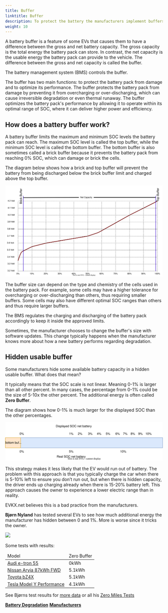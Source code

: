 ```yaml
---
title: Buffer
linktitle: Buffer
description: To protect the battery the manufacturers implement buffers on batteries.
weight: 10
---
```

<!-- markdownlint-disable MD033 -->

A battery buffer is a feature of some EVs that causes them to have a difference between the gross and net battery capacity. The gross capacity is the total energy the battery pack can store. In contrast, the net capacity is the usable energy the battery pack can provide to the vehicle. The difference between the gross and net capacity is called the buffer.

The battery management system (BMS) controls the buffer.

The buffer has two main functions: to protect the battery pack from damage and to optimize its performance. The buffer protects the battery pack from damage by preventing it from overcharging or over-discharging, which can cause irreversible degradation or even thermal runaway. The buffer optimizes the battery pack's performance by allowing it to operate within its optimal range of SOC, where it can deliver higher power and efficiency.

## How does a battery buffer work?

A battery buffer limits the maximum and minimum SOC levels the battery pack can reach. The maximum SOC level is called the top buffer, while the minimum SOC level is called the bottom buffer. The bottom buffer is also sometimes called a brick buffer because it prevents the battery pack from reaching 0% SOC, which can damage or brick the cells.

The diagram below shows how a brick and top buffer will prevent the battery from being discharged below the brick buffer limit and charged above the top buffer.

<a href="chargecurve.drawio.svg">
    <img src="chargecurve.drawio.svg" class="img-fluid">
</a>

The buffer size can depend on the type and chemistry of the cells used in the battery pack. For example, some cells may have a higher tolerance for overcharging or over-discharging than others, thus requiring smaller buffers. Some cells may also have different optimal SOC ranges than others and thus require larger buffers.

The BMS regulates the charging and discharging of the battery pack accordingly to keep it inside the approved limits.

Sometimes, the manufacturer chooses to change the buffer's size with software updates. This change typically happens when the manufacturer knows more about how a new battery performs regarding degradation.

## Hidden usable buffer

Some manufacturers hide some available battery capacity in a hidden usable buffer. What does that mean?

It typically means that the SOC scale is not linear. Meaning 0-1% is larger than all other percent. In many cases, the percentage from 0-1% could be the size of 5-10x the other percent. The additional energy is often called <b>Zero Buffer</b>.

The diagram shows how 0-1% is much larger for the displayed SOC than the other percentages.

<a href="hiddenbuffer.drawio.svg">
    <img src="hiddenbuffer.drawio.svg" class="img-fluid">
</a>

This strategy makes it less likely that the EV would run out of battery. The problem with this approach is that you typically charge the car when there is 5-10% left to ensure you don’t run out, but when there is hidden capacity, the driver ends up charging already when there is 15-20% battery left. This approach causes the owner to experience a lower electric range than in reality.

EVKX.net believes this is a bad practice from the manufacturers.

<b>Bjørn Nyland</b> has tested several EVs to see how much additional energy the manufacturer has hidden between 0 and 1%. More is worse since it tricks the owner.

<img src="https://media.evkx.net/multimedia/technology/battery/tbzeromile_1_st.jpg" class="img-fluid">

 Some tests with results:

<table class="table table-striped">
<thead>
    <tr>
        <td>
        Model
        </td>
        <td>
        Zero Buffer
        </td>
    </tr>
</thead>
<tbody>
    <tr>
        <td><a href="https://www.youtube.com/watch?v=2rSuFCrf-C0" target="_blank">Audi e-tron 55</a></td>
        <td>0kWh</td>
    </tr>
    <tr>
        <td><a href="https://www.youtube.com/watch?v=OR5JRd0g_Q8" target="_blank">Nissan Aryia 87kWh FWD</a></td>
        <td>5.1kWh</td>
    </tr>
    <tr>
        <td><a href="https://www.youtube.com/watch?v=dAM1CIlJ1xQ" target="_blank">Toyota bZ4X</a></td>
        <td>5.1kWh</td>
    </tr>
    <tr>
        <td><a href="https://www.youtube.com/watch?v=y675YCgSnlc" target="_blank">Tesla Model Y Performance</a></td>
        <td>4.1kWh</td>
    </tr>
</tbody>
</table>

See Bjørns test results for <a href="https://docs.google.com/spreadsheets/d/1V6ucyFGKWuSQzvI8lMzvvWJHrBS82echMVJH37kwgjE/edit#gid=52159941" target="_blank">more data</a> or all his <a href="https://www.youtube.com/playlist?list=PLqKx2qnB8Xv6ddxPVkiqQZMNyLtYjqQkq" target="_blank">Zero Miles Tests</a>

<div class="mt-3 mb-3">
    <a href="../charging/" class="text-decoration-none text-black"><strong><i class="bi-arrow-left"></i>  Battery Degradation</strong></a>
    <a href="../manufactors/" class="text-decoration-none text-black float-end"><strong>Manufacturers <i class="bi-arrow-right"></i></strong></a>
</div>
